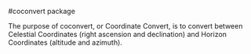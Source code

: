#coconvert package

The purpose of coconvert, or Coordinate Convert, is to convert between Celestial Coordinates (right ascension and declination) and Horizon Coordinates (altitude and azimuth).
